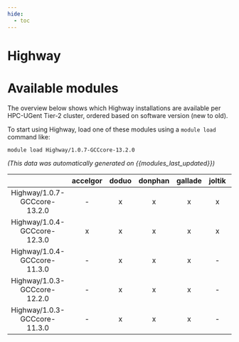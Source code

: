 ```yaml
---
hide:
  - toc
---
```


Highway
=======

# Available modules


The overview below shows which Highway installations are available per HPC-UGent Tier-2 cluster, ordered based on software version (new to old).

To start using Highway, load one of these modules using a `module load` command like:

```shell
module load Highway/1.0.7-GCCcore-13.2.0
```

*(This data was automatically generated on {{modules_last_updated}})*  

| |accelgor|doduo|donphan|gallade|joltik|shinx|
| :---: | :---: | :---: | :---: | :---: | :---: | :---: |
|Highway/1.0.7-GCCcore-13.2.0|-|x|x|x|x|x|
|Highway/1.0.4-GCCcore-12.3.0|x|x|x|x|x|x|
|Highway/1.0.4-GCCcore-11.3.0|-|x|x|x|-|-|
|Highway/1.0.3-GCCcore-12.2.0|-|x|x|x|-|-|
|Highway/1.0.3-GCCcore-11.3.0|-|x|x|x|-|-|
